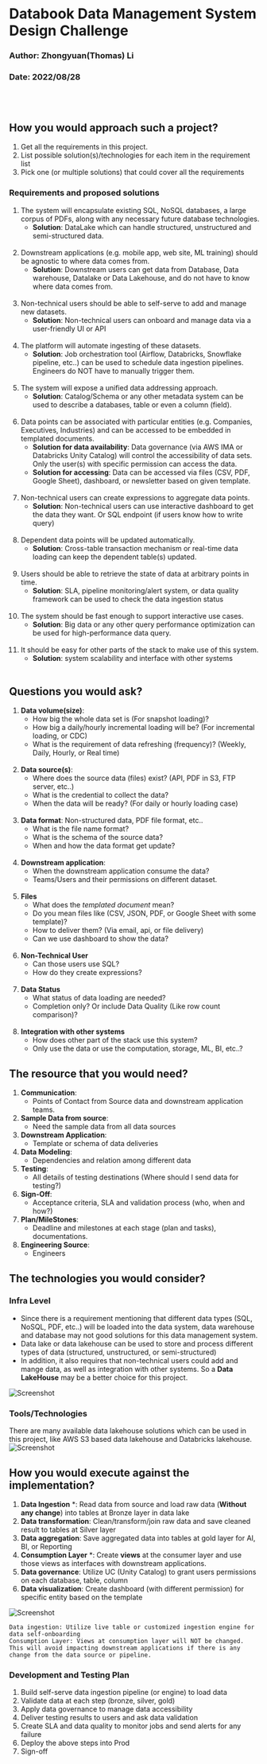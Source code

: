 # Databook Data Management System Design Challenge

### Author: Zhongyuan(Thomas) Li
### Date: 2022/08/28
<br><br/>
## How you would approach such a project?

1. Get all the requirements in this project.
2. List possible solution(s)/technologies for each item in the requirement list
3. Pick one (or multiple solutions) that could cover all the requirements

### Requirements and proposed solutions
1. The system will encapsulate existing SQL, NoSQL databases, a large corpus of PDFs, along with any necessary future database technologies.
   - **Solution**: DataLake which can handle structured, unstructured and semi-structured data.
<br><br/>
2. Downstream applications (e.g. mobile app, web site, ML training) should be agnostic to where data comes from.
   - **Solution**: Downstream users can get data from Database, Data warehouse, Datalake or Data Lakehouse, and do not have to know where data comes from.
<br><br/>
3. Non-technical users should be able to self-serve to add and manage new datasets.
   - **Solution**: Non-technical users can onboard and manage data via a user-friendly UI or API 
<br><br/>
4. The platform will automate ingesting of these datasets.
   - **Solution**: Job orchestration tool (Airflow, Databricks, Snowflake pipeline, etc..) can be used to schedule data ingestion pipelines. Engineers do NOT have to manually trigger them.
<br><br/>
5. The system will expose a unified data addressing approach.
   - **Solution**: Catalog/Schema or any other metadata system can be used to describe a databases, table or even a column (field).
<br><br/>
6. Data points can be associated with particular entities (e.g. Companies, Executives, Industries) and can be accessed to be embedded in templated documents.
   - **Solution for data availability**: Data governance (via AWS IMA or Databricks Unity Catalog) will control the accessibility of data sets. Only the user(s) with specific permission can access the data. 
   - **Solution for accessing**: Data can be accessed via files (CSV, PDF, Google Sheet), dashboard, or newsletter based on given template.
<br><br/>
7. Non-technical users can create expressions to aggregate data points.
   - **Solution**: Non-technical users can use interactive dashboard to get the data they want. Or SQL endpoint (if users know how to write query)
<br><br/>
8. Dependent data points will be updated automatically.
   - **Solution**: Cross-table transaction mechanism or real-time data loading can keep the dependent table(s) updated.
<br><br/>
9. Users should be able to retrieve the state of data at arbitrary points in time.
   - **Solution**: SLA, pipeline monitoring/alert system, or data quality framework can be used to check the data ingestion status
<br><br/>
10. The system should be fast enough to support interactive use cases.
    - **Solution**: Big data or any other query performance optimization can be used for high-performance data query.
<br><br/>
11. It should be easy for other parts of the stack to make use of this system.
    - **Solution**: system scalability and interface with other systems
<br><br/>

## Questions you would ask?
1. **Data volume(size)**: 
   - How big the whole data set is (For snapshot loading)?
   - How big a daily/hourly incremental loading will be? (For incremental loading, or CDC) 
   - What is the requirement of data refreshing (frequency)? (Weekly, Daily, Hourly, or Real time)
<br><br/>
2. **Data source(s)**:
   - Where does the source data (files) exist? (API, PDF in S3, FTP server, etc..)
   - What is the credential to collect the data?
   - When the data will be ready? (For daily or hourly loading case)
<br><br/>
3. **Data format**: Non-structured data, PDF file format, etc..
   - What is the file name format?
   - What is the schema of the source data?
   - When and how the data format get update?
<br><br/>
4. **Downstream application**:
   - When the downstream application consume the data?
   - Teams/Users and their permissions on different dataset.
<br><br/>
5. **Files**
   - What does the *templated document* mean? 
   - Do you mean files like (CSV, JSON, PDF, or Google Sheet with some template)? 
   - How to deliver them? (Via email, api, or file delivery) 
   - Can we use dashboard to show the data?
<br><br/>
6. **Non-Technical User**
   - Can those users use SQL?
   - How do they create expressions? 
<br><br/>
7. **Data Status**
   - What status of data loading are needed?
   - Completion only? Or include Data Quality (Like row count comparison)?
<br><br/>
8. **Integration with other systems**
   - How does other part of the stack use this system?
   - Only use the data or use the computation, storage, ML, BI, etc..?

## The resource that you would need?
1. **Communication**: 
   - Points of Contact from Source data and downstream application teams.
2. **Sample Data from source**:
   - Need the sample data from all data sources
3. **Downstream Application**:
   - Template or schema of data deliveries
4. **Data Modeling**: 
   - Dependencies and relation among different data
5. **Testing**: 
   - All details of testing destinations (Where should I send data for testing?)
6. **Sign-Off**: 
   - Acceptance criteria, SLA and validation process (who, when and how?)
7. **Plan/MileStones**:
   - Deadline and milestones at each stage (plan and tasks), documentations.
8. **Engineering Source**: 
   - Engineers

## The technologies you would consider?
### Infra Level
   - Since there is a requirement mentioning that different data types (SQL, NoSQL, PDF, etc..) will be loaded into the data system, data warehouse and database may not good solutions for this data management system.
   - Data lake or data lakehouse can be used to store and process different types of data (structured, unstructured, or semi-structured)
   - In addition, it also requires that non-technical users could add and mange data, as well as integration with other systems. So a **Data LakeHouse** may be a better choice for this project. 

![Screenshot](infra.png)

### Tools/Technologies
There are many available data lakehouse solutions which can be used in this project, like AWS S3 based data lakehouse and Databricks lakehouse. 
![Screenshot](datalakehouse.png)


## How you would execute against the implementation?
1. **Data Ingestion** *: Read data from source and load raw data (**Without any change**) into tables at Bronze layer in data lake
2. **Data transformation**: Clean/transform/join raw data and save cleaned result to tables at Silver layer
3. **Data aggregation**: Save aggregated data into tables at gold layer for AI, BI, or Reporting
4. **Consumption Layer** *: Create **views** at the consumer layer and use those views as interfaces with downstream applications. 
5. **Data governance**: Utilize UC (Unity Catalog) to grant users permissions on each database, table, column
6. **Data visualization**: Create dashboard (with different permission) for specific entity based on the template

![Screenshot](tablelayers.png)


````commandline
Data ingestion: Utilize live table or customized ingestion engine for data self-onboarding
Consumption Layer: Views at consumption layer will NOT be changed. This will avoid impacting downstream applications if there is any change from the data source or pipeline. 
````
### Development and Testing Plan
1. Build self-serve data ingestion pipeline (or engine) to load data
2. Validate data at each step (bronze, silver, gold)
3. Apply data governance to manage data accessibility
4. Deliver testing results to users and ask data validation
5. Create SLA and data quality to monitor jobs and send alerts for any failure
6. Deploy the above steps into Prod
7. Sign-off
